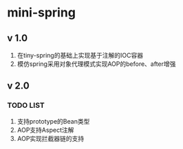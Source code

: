 # mini-spring  
## v 1.0
1. 在tiny-spring的基础上实现基于注解的IOC容器   
2. 模仿spring采用对象代理模式实现AOP的before、after增强  
## v 2.0  
### TODO LIST
1. 支持prototype的Bean类型   
2. AOP支持Aspect注解   
3. AOP实现拦截器链的支持
